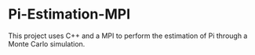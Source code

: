 # Pi-Estimation-MPI
This project uses C++ and a MPI to perform the estimation of Pi through a Monte Carlo simulation.
